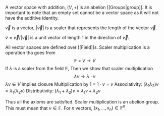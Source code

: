 A vector space with addition, $(V,+)$ is an abelion [[Groups|group]]. It is important to note that an empty set cannot be a vector space as it will not have the additive identity.

$\vec v$ is a vector, $|\vec v|$ is a scaler that represents the length of the vector $\vec v$. 

$\hat v=\vec v/|\vec v|$ is a unit vector of length 1 in the direction of $\vec v$.

All vector spaces are defined over [[Field]]s. Scaler multiplication is a operation tha goes from $$\mathbb F\times V\to V$$ If $\lambda$ is a scaler from the field $\mathbb F$, Then we show that scaler multiplication 
$$\lambda v\to \lambda\cdot v$$$\lambda v\in V$ implies closure
Multiplication by 1 = $1\cdot v=v$
Associativity: $(\lambda_1\lambda_2)v=\lambda_1(\lambda_2 v)$
Distributivity: $(\lambda_1+\lambda_2)v=\lambda_1v+\lambda_2v$

Thus all the axioms are satisfied. Scaler multiplication is an abelion group. This must mean that $v\in \mathbb F$. For $n$ vectors, $(x_1,\dots, x_n)\in\mathbb F^n$. 

